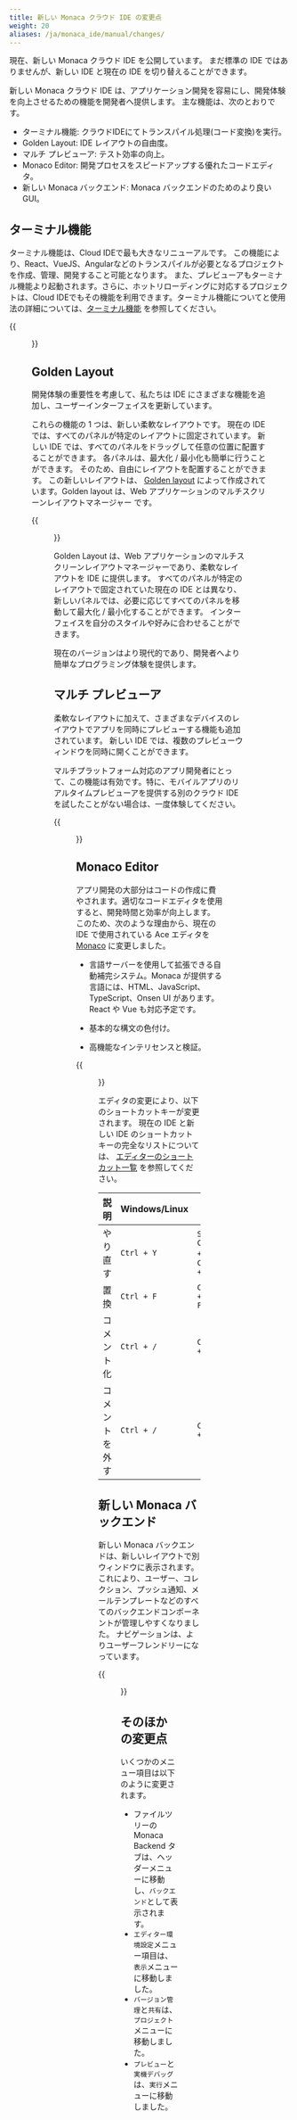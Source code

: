 ```yaml
---
title: 新しい Monaca クラウド IDE の変更点
weight: 20
aliases: /ja/monaca_ide/manual/changes/
---
```


現在、新しい Monaca クラウド IDE を公開しています。
まだ標準の IDE ではありませんが、新しい IDE と現在の IDE を切り替えることができます。

新しい Monaca クラウド IDE は、アプリケーション開発を容易にし、開発体験を向上させるための機能を開発者へ提供します。 主な機能は、次のとおりです。

- ターミナル機能: クラウドIDEにてトランスパイル処理(コード変換)を実行。
- Golden Layout: IDE レイアウトの自由度。
- マルチ プレビューア: テスト効率の向上。
- Monaco Editor: 開発プロセスをスピードアップする優れたコードエディタ。
- 新しい Monaca バックエンド: Monaca バックエンドのためのより良い GUI。

## ターミナル機能

ターミナル機能は、Cloud IDEで最も大きなリニューアルです。 
この機能により、React、VueJS、Angularなどのトランスパイルが必要となるプロジェクトを作成、管理、開発すること可能となります。
また、プレビューアもターミナル機能より起動されます。さらに、ホットリローディングに対応するプロジェクトは、Cloud IDEでもその機能を利用できます。ターミナル機能についてと使用法の詳細については、[ターミナル機能](../terminal) を参照してください。

{{<figure src="/images/monaca_ide/manual/changes/terminal.png">}}

## Golden Layout

開発体験の重要性を考慮して、私たちは IDE にさまざまな機能を追加し、ユーザーインターフェイスを更新しています。

これらの機能の 1 つは、新しい柔軟なレイアウトです。 現在の IDE では、すべてのパネルが特定のレイアウトに固定されています。 新しい IDE では、すべてのパネルをドラッグして任意の位置に配置することができます。 各パネルは、最大化 / 最小化も簡単に行うことができます。 そのため、自由にレイアウトを配置することができます。 この新しいレイアウトは、 [Golden layout](http://golden-layout.com/) によって作成されています。Golden layout は、Web アプリケーションのマルチスクリーンレイアウトマネージャー
です。

{{<figure src="/images/monaca_ide/manual/changes/1.png" >}}

Golden Layout は、Web アプリケーションのマルチスクリーンレイアウトマネージャーであり、柔軟なレイアウトを IDE に提供します。 すべてのパネルが特定のレイアウトで固定されていた現在の IDE とは異なり、新しいパネルでは、必要に応じてすべてのパネルを移動して最大化 / 最小化することができます。 インターフェイスを自分のスタイルや好みに合わせることができます。

現在のバージョンはより現代的であり、開発者へより簡単なプログラミング体験を提供します。 

## マルチ プレビューア

柔軟なレイアウトに加えて、さまざまなデバイスのレイアウトでアプリを同時にプレビューする機能も追加されています。 新しい IDE では、複数のプレビューウィンドウを同時に開くことができます。

マルチプラットフォーム対応のアプリ開発者にとって、この機能は有効です。特に、モバイルアプリのリアルタイムプレビューアを提供する別のクラウド IDE を試したことがない場合は、一度体験してください。

{{<figure src="/images/monaca_ide/manual/changes/2.png">}}

## Monaco Editor

アプリ開発の大部分はコードの作成に費やされます。適切なコードエディタを使用すると、開発時間と効率が向上します。このため、次のような理由から、現在の IDE で使用されている Ace エディタを [Monaco](https://microsoft.github.io/monaco-editor/) に変更しました。

- 言語サーバーを使用して拡張できる自動補完システム。Monaca が提供する言語には、HTML、JavaScript、TypeScript、Onsen UI があります。React や Vue も対応予定です。

- 基本的な構文の色付け。

- 高機能なインテリセンスと検証。

{{<figure src="/images/monaca_ide/manual/changes/3.png">}}

エディタの変更により、以下のショートカットキーが変更されます。 現在の IDE と新しい IDE のショートカットキーの完全なリストについては、 [エディターのショートカット一覧](../code_editor/editor/) を参照してください。

| 説明 |	Windows/Linux | Mac |
|-------------|---------------|-----|
| やり直す | `Ctrl + Y` |	`Shift + Command + Z` or `Command + Y` |
| 置換 |	`Ctrl + F` |	`Command + Alt + F` |
| コメント化 |	`Ctrl + /` |	`Command + /` |
| コメントを外す |	`Ctrl + /` |	`Command + /` |

## 新しい Monaca バックエンド

新しい Monaca バックエンドは、新しいレイアウトで別ウィンドウに表示されます。これにより、ユーザー、コレクション、プッシュ通知、メールテンプレートなどのすべてのバックエンドコンポーネントが管理しやすくなりました。 ナビゲーションは、よりユーザーフレンドリーになっています。

{{<figure src="/images/monaca_ide/manual/changes/4.png">}}

## そのほかの変更点

いくつかのメニュー項目は以下のように変更されます。

- ファイルツリーの Monaca Backend タブは、ヘッダーメニューに移動し、`バックエンド`として表示されます。
- `エディター環境設定`メニュー項目は、`表示`メニューに移動しました。
- `バージョン管理`と`共有`は、`プロジェクト`メニューに移動しました。
- `プレビュー`と`実機デバッグ` は、`実行`メニューに移動しました。
